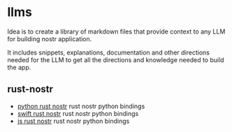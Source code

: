 # llms
Idea is to create a library of markdown files that provide context to any LLM for building nostr application. 

It includes snippets, explanations, documentation and other directions needed for the LLM to get all the directions and knowledge needed to build the app.

## rust-nostr
- [python rust nostr](./rust-nostr/python-llms.txt) rust nostr python bindings
- [swift rust nostr](./rust-nostr/swift-llms.txt) rust nostr python bindings
- [js rust nostr](./rust-nostr/js-llms.txt) rust nostr python bindings 

